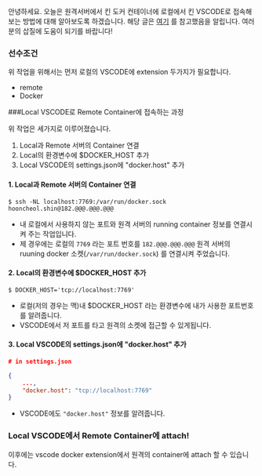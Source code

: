 안녕하세요. 오늘은 원격서버에서 킨 도커 컨테이너에 로컬에서 킨 VSCODE로 접속해보는 방법에 대해 알아보도록 하겠습니다. 해당 글은 [여기](https://florian-kriegel.de/blog/?p=234) 를 참고했음을 알립니다. 여러분의 삽질에 도움이 되기를 바랍니다!



### 선수조건

위 작업을 위해서는 먼저 로컬의 VSCODE에 extension 두가지가 필요합니다.

* remote
* Docker

###Local VSCODE로 Remote Container에 접속하는 과정

위 작업은 세가지로 이루어졌습니다.

1. Local과 Remote 서버의 Container 연결
2. Local의 환경변수에 $DOCKER_HOST 추가
3. Local VSCODE의 settings.json에 "docker.host" 추가



#### 1. Local과 Remote 서버의 Container 연결

```shell
$ ssh -NL localhost:7769:/var/run/docker.sock hooncheol.shin@182.@@@.@@@.@@@
```



* 내 로컬에서 사용하지 않는 포트와 원격 서버의 running container 정보를 연결시켜 주는 작업입니다.
* 제 경우에는 로컬의 `7769` 라는 포트 번호를 `182.@@@.@@@.@@@` 원격 서버의 ruuning docker 소켓(`/var/run/docker.sock`) 를 연결시켜 주었습니다.

#### 2. Local의 환경변수에 $DOCKER_HOST 추가

```shell
$ DOCKER_HOST='tcp://localhost:7769'
```

* 로컬(저의 경우는 맥)내 $DOCKER_HOST 라는 환경변수에 내가 사용한 포트번호를 알려줍니다.
* VSCODE에서 저 포트를 타고 원격의 소켓에 접근할 수 있게됩니다.

#### 3. Local VSCODE의 settings.json에 "docker.host" 추가

```json
# in settings.json

{
	...,
	"docker.host": "tcp://localhost:7769"
}
```

* VSCODE에도 `"docker.host"` 정보를 알려줍니다.



### Local VSCODE에서 Remote Container에 attach!

이후에는 vscode docker extension에서 원격의 container에 attach 할 수 있습니다.

